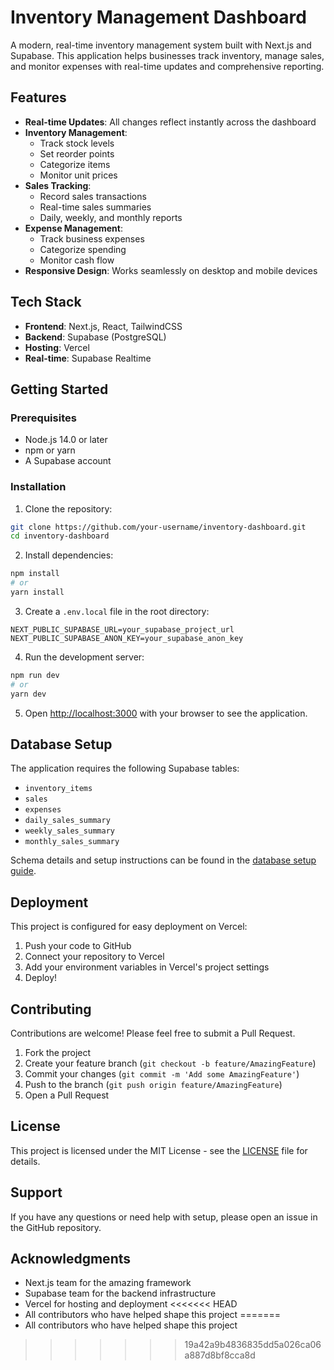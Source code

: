# Inventory Management Dashboard

A modern, real-time inventory management system built with Next.js and Supabase. This application helps businesses track inventory, manage sales, and monitor expenses with real-time updates and comprehensive reporting.

## Features

- **Real-time Updates**: All changes reflect instantly across the dashboard
- **Inventory Management**: 
  - Track stock levels
  - Set reorder points
  - Categorize items
  - Monitor unit prices
- **Sales Tracking**:
  - Record sales transactions
  - Real-time sales summaries
  - Daily, weekly, and monthly reports
- **Expense Management**:
  - Track business expenses
  - Categorize spending
  - Monitor cash flow
- **Responsive Design**: Works seamlessly on desktop and mobile devices

## Tech Stack

- **Frontend**: Next.js, React, TailwindCSS
- **Backend**: Supabase (PostgreSQL)
- **Hosting**: Vercel
- **Real-time**: Supabase Realtime

## Getting Started

### Prerequisites

- Node.js 14.0 or later
- npm or yarn
- A Supabase account

### Installation

1. Clone the repository:
```bash
git clone https://github.com/your-username/inventory-dashboard.git
cd inventory-dashboard
```

2. Install dependencies:
```bash
npm install
# or
yarn install
```

3. Create a `.env.local` file in the root directory:
```env
NEXT_PUBLIC_SUPABASE_URL=your_supabase_project_url
NEXT_PUBLIC_SUPABASE_ANON_KEY=your_supabase_anon_key
```

4. Run the development server:
```bash
npm run dev
# or
yarn dev
```

5. Open [http://localhost:3000](http://localhost:3000) with your browser to see the application.

## Database Setup

The application requires the following Supabase tables:

- `inventory_items`
- `sales`
- `expenses`
- `daily_sales_summary`
- `weekly_sales_summary`
- `monthly_sales_summary`

Schema details and setup instructions can be found in the [database setup guide](./docs/database-setup.md).

## Deployment

This project is configured for easy deployment on Vercel:

1. Push your code to GitHub
2. Connect your repository to Vercel
3. Add your environment variables in Vercel's project settings
4. Deploy!

## Contributing

Contributions are welcome! Please feel free to submit a Pull Request.

1. Fork the project
2. Create your feature branch (`git checkout -b feature/AmazingFeature`)
3. Commit your changes (`git commit -m 'Add some AmazingFeature'`)
4. Push to the branch (`git push origin feature/AmazingFeature`)
5. Open a Pull Request

## License

This project is licensed under the MIT License - see the [LICENSE](LICENSE) file for details.

## Support

If you have any questions or need help with setup, please open an issue in the GitHub repository.

## Acknowledgments

- Next.js team for the amazing framework
- Supabase team for the backend infrastructure
- Vercel for hosting and deployment
<<<<<<< HEAD
- All contributors who have helped shape this project
=======
- All contributors who have helped shape this project
>>>>>>> 19a42a9b4836835dd5a026ca06a887d8bf8cca8d
